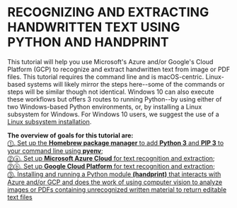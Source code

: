 # RECOGNIZING AND EXTRACTING HANDWRITTEN TEXT USING PYTHON AND HANDPRINT
This tutorial will help you use Microsoft's Azure and/or Google's Cloud Platform (GCP) to recognize and extract handwritten text from image or PDF files.
This tutorial requires the command line and is macOS-centric. 
Linux-based systems will likely mirror the steps here--some of the commands or steps will be similar though not identical. 
Windows 10 can also execute these workflows but offers 3 routes to running Python--by using either of two Windows-based Python environments, or, by installing a Linux subsystem for Windows. For Windows 10 users, we suggest the use of a [Linux subsystem installation](https://realpython.com/installing-python/).

**The overview of goals for this tutorial are:**<br/>
[⓵. Set up the **Homebrew package manager** to add **Python 3** and **PIP 3** to your command line using **pyenv**](step_1_cli.md);<br/>
[⓶ⓐ. Set up **Microsoft Azure Cloud** for text recognition and extraction](step_2a_azure.md);<br/>
[⓶ⓑ. Set up **Google Cloud Platform** for text recognition and extraction](step_2b_gcp.md);<br/>
[⓷. Installing and running a Python module **(handprint)** that interacts with Azure and/or GCP and does the work of using computer vision to analyze images or PDFs containing unrecognized written material to return editable text files](step_3_handprint.md)
    
